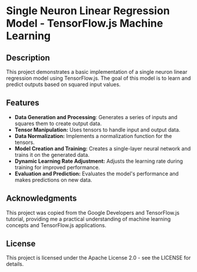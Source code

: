 # Single Neuron Linear Regression Model - TensorFlow.js Machine Learning

## Description

This project demonstrates a basic implementation of a single neuron linear regression model using TensorFlow.js. The goal of this model is to learn and predict outputs based on squared input values.

## Features

- **Data Generation and Processing**: Generates a series of inputs and squares them to create output data.
- **Tensor Manipulation:** Uses tensors to handle input and output data.
- **Data Normalization:** Implements a normalization function for the tensors.
- **Model Creation and Training:** Creates a single-layer neural network and trains it on the generated data.
- **Dynamic Learning Rate Adjustment:** Adjusts the learning rate during training for improved performance.
- **Evaluation and Prediction:** Evaluates the model's performance and makes predictions on new data.

## Acknowledgments

This project was copied from the Google Developers and TensorFlow.js tutorial, providing me a practical understanding of machine learning concepts and TensorFlow.js applications.

## License

This project is licensed under the Apache License 2.0 - see the LICENSE for details.
